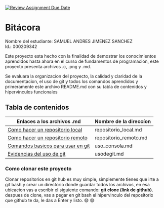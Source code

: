 [![Review Assignment Due Date](https://classroom.github.com/assets/deadline-readme-button-22041afd0340ce965d47ae6ef1cefeee28c7c493a6346c4f15d667ab976d596c.svg)](https://classroom.github.com/a/WV8VkdWq)
# Bitácora
Nombre del estudiante: SAMUEL ANDRES JIMENEZ SANCHEZ  
Id.: 000209342

Este proyecto esta hecho con la finalidad de demostrar los conocimientos aprendidos hasta ahora en el curso de fundamentos de programacion, este proyecto presenta archivos .c, .png y .md.

Se evaluara la organizacion del proyecto, la calidad y claridad de la documentacion, el uso de git y todos los comandos aprendidos y primeramente este archivo README.md con su tabla de contenidos y hipervinculos funcionales
## Tabla de contenidos
|  Enlaces a los archivos .md |Nombre de la direccíon|
|-------|------|
|[Como hacer un repositorio local](https://github.com/hacUPB/funpro-2510-git-github-SamuelJ915/blob/main/mi_proyecto/docs/repositorio_local.md) |repositorio_local.md|  
|[Como hacer un repositorio remoto](https://github.com/hacUPB/funpro-2510-git-github-SamuelJ915/blob/main/mi_proyecto/docs/repositorio_remoto.md)|repositorio_remoto.md|
|[Comandos basicos para usar en git](https://github.com/hacUPB/funpro-2510-git-github-SamuelJ915/blob/main/mi_proyecto/docs/uso_consola.md)|uso_consola.md|
|[Evidencias del uso de git](https://github.com/hacUPB/funpro-2510-git-github-SamuelJ915/blob/main/mi_proyecto/docs/usodegit.md)|usodegit.md|
 

### Como clonar este proyecto
Clonar repositorios en git hub es muy simple, simplemente tienes que irte a git bash y crear un directorio donde guardar todos los archivos, en esa ubicacion vas a escribir el siguiente comando: __git clone (link de github)__.
despues de clone, vas a pegar en git bash el hipervinculo del repositorio que github te da, le das a Enter y listo. :smile: :smile:
